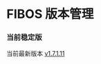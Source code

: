 # FIBOS 版本管理

### 当前稳定版

当前最新版本 [v1.7.1.11](https://github.com/FIBOS-Community/Archives/releases/tag/v1.7.1.11)
